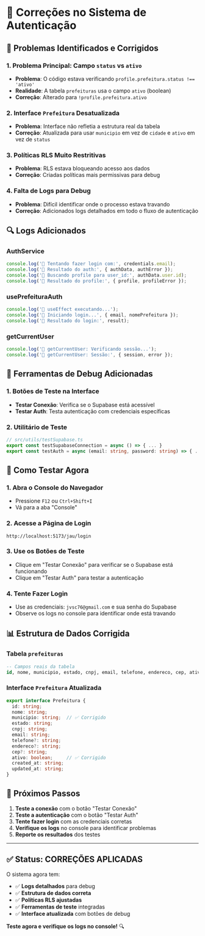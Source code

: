 # 🔧 **Correções no Sistema de Autenticação**

## 🐛 **Problemas Identificados e Corrigidos**

### **1. Problema Principal: Campo `status` vs `ativo`**
- **Problema**: O código estava verificando `profile.prefeitura.status !== 'ativo'`
- **Realidade**: A tabela `prefeituras` usa o campo `ativo` (boolean)
- **Correção**: Alterado para `!profile.prefeitura.ativo`

### **2. Interface `Prefeitura` Desatualizada**
- **Problema**: Interface não refletia a estrutura real da tabela
- **Correção**: Atualizada para usar `municipio` em vez de `cidade` e `ativo` em vez de `status`

### **3. Políticas RLS Muito Restritivas**
- **Problema**: RLS estava bloqueando acesso aos dados
- **Correção**: Criadas políticas mais permissivas para debug

### **4. Falta de Logs para Debug**
- **Problema**: Difícil identificar onde o processo estava travando
- **Correção**: Adicionados logs detalhados em todo o fluxo de autenticação

## 🔍 **Logs Adicionados**

### **AuthService**
```typescript
console.log('🔐 Tentando fazer login com:', credentials.email);
console.log('🔐 Resultado do auth:', { authData, authError });
console.log('👤 Buscando profile para user_id:', authData.user.id);
console.log('👤 Resultado do profile:', { profile, profileError });
```

### **usePrefeituraAuth**
```typescript
console.log('🔄 useEffect executando...');
console.log('🚀 Iniciando login...', { email, nomePrefeitura });
console.log('🚀 Resultado do login:', result);
```

### **getCurrentUser**
```typescript
console.log('👤 getCurrentUser: Verificando sessão...');
console.log('👤 getCurrentUser: Sessão:', { session, error });
```

## 🧪 **Ferramentas de Debug Adicionadas**

### **1. Botões de Teste na Interface**
- **Testar Conexão**: Verifica se o Supabase está acessível
- **Testar Auth**: Testa autenticação com credenciais específicas

### **2. Utilitário de Teste**
```typescript
// src/utils/testSupabase.ts
export const testSupabaseConnection = async () => { ... }
export const testAuth = async (email: string, password: string) => { ... }
```

## 🚀 **Como Testar Agora**

### **1. Abra o Console do Navegador**
- Pressione `F12` ou `Ctrl+Shift+I`
- Vá para a aba "Console"

### **2. Acesse a Página de Login**
```
http://localhost:5173/jau/login
```

### **3. Use os Botões de Teste**
- Clique em "Testar Conexão" para verificar se o Supabase está funcionando
- Clique em "Testar Auth" para testar a autenticação

### **4. Tente Fazer Login**
- Use as credenciais: `jvsc76@gmail.com` e sua senha do Supabase
- Observe os logs no console para identificar onde está travando

## 📊 **Estrutura de Dados Corrigida**

### **Tabela `prefeituras`**
```sql
-- Campos reais da tabela
id, nome, municipio, estado, cnpj, email, telefone, endereco, cep, ativo, created_at, updated_at
```

### **Interface `Prefeitura` Atualizada**
```typescript
export interface Prefeitura {
  id: string;
  nome: string;
  municipio: string;  // ✅ Corrigido
  estado: string;
  cnpj: string;
  email: string;
  telefone?: string;
  endereco?: string;
  cep?: string;
  ativo: boolean;     // ✅ Corrigido
  created_at: string;
  updated_at: string;
}
```

## 🎯 **Próximos Passos**

1. **Teste a conexão** com o botão "Testar Conexão"
2. **Teste a autenticação** com o botão "Testar Auth"
3. **Tente fazer login** com as credenciais corretas
4. **Verifique os logs** no console para identificar problemas
5. **Reporte os resultados** dos testes

---

## ✅ **Status: CORREÇÕES APLICADAS**

O sistema agora tem:
- ✅ **Logs detalhados** para debug
- ✅ **Estrutura de dados correta**
- ✅ **Políticas RLS ajustadas**
- ✅ **Ferramentas de teste** integradas
- ✅ **Interface atualizada** com botões de debug

**Teste agora e verifique os logs no console!** 🔍
